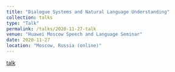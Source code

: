 ```yaml
---
title: "Dialogue Systems and Natural Language Understanding"
collection: talks
type: "Talk"
permalink: /talks/2020-11-27-talk
venue: "Huawei Moscow Speech and Language Seminar"
date: 2020-11-27
location: "Moscow, Russia (online)"
---
```


[talk](https://www.youtube.com/watch?v=yFdv5V8Qy54)
